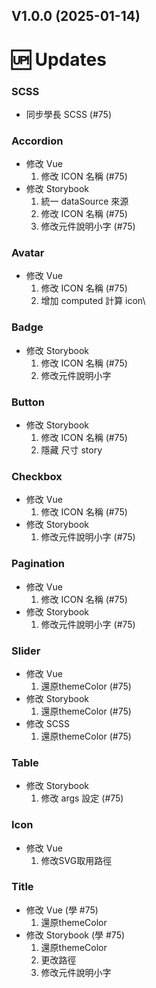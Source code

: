 ## V1.0.0 (2025-01-14)



# 🆙 Updates

### **SCSS**
- 同步學長 SCSS (#75)

### **Accordion**
- 修改 Vue
  1. 修改 ICON 名稱 (#75)
- 修改 Storybook
  1. 統一 dataSource 來源
  2. 修改 ICON 名稱 (#75)
  3. 修改元件說明小字 (#75)

### **Avatar**
- 修改 Vue
  1. 修改 ICON 名稱 (#75)
  2. 增加 computed 計算 icon\

### **Badge**
- 修改 Storybook
  1. 修改 ICON 名稱 (#75)
  2. 修改元件說明小字

### **Button**
- 修改 Storybook
  1. 修改 ICON 名稱 (#75)
  2. 隱藏 尺寸 story

### **Checkbox**
- 修改 Vue
  1. 修改 ICON 名稱 (#75)
- 修改 Storybook
  1. 修改元件說明小字 (#75)

### **Pagination**
- 修改 Vue
  1. 修改 ICON 名稱 (#75)
- 修改 Storybook
  1. 修改元件說明小字 (#75)

### **Slider**
- 修改 Vue
  1. 還原themeColor (#75)
- 修改 Storybook
  1. 還原themeColor (#75)
- 修改 SCSS
  1. 還原themeColor (#75)

### **Table**
- 修改 Storybook
  1. 修改 args 設定 (#75)

### **Icon**
- 修改 Vue
    1. 修改SVG取用路徑

### **Title**
- 修改 Vue (學 #75)
  1. 還原themeColor
- 修改 Storybook (學 #75)
  1. 還原themeColor
  2. 更改路徑
  3. 修改元件說明小字


